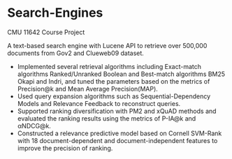 # Search-Engines
CMU 11642 Course Project

A text-based search engine with Lucene API to retrieve over 500,000 documents from Gov2 and Clueweb09 dataset.

- Implemented several retrieval algorithms including Exact-match algorithms Ranked/Unranked Boolean and Best-match algorithms BM25 Okapi and Indri, and tuned the parameters based on the metrics of Precision@k and Mean Average Precision(MAP).
- Used query expansion algorithms such as Sequential-Dependency Models and Relevance Feedback to reconstruct queries.
- Supported ranking diversification with PM2 and xQuAD methods and evaluated the ranking results using the metrics of P-IA@k and αNDCG@k.
- Constructed a relevance predictive model based on Cornell SVM-Rank with 18 document-dependent and document-independent features to improve the precision of ranking.

